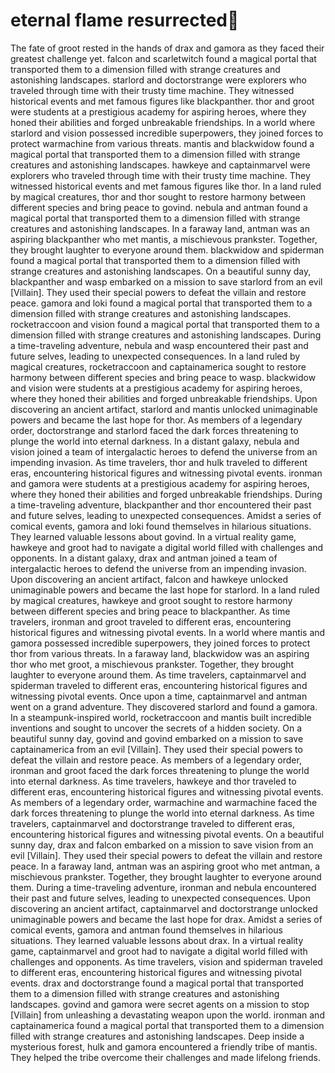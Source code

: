 # eternal flame resurrected:balloon:

The fate of groot rested in the hands of drax and gamora as they faced their greatest challenge yet.
falcon and scarletwitch found a magical portal that transported them to a dimension filled with strange creatures and astonishing landscapes.
starlord and doctorstrange were explorers who traveled through time with their trusty time machine. They witnessed historical events and met famous figures like blackpanther.
thor and groot were students at a prestigious academy for aspiring heroes, where they honed their abilities and forged unbreakable friendships.
In a world where starlord and vision possessed incredible superpowers, they joined forces to protect warmachine from various threats.
mantis and blackwidow found a magical portal that transported them to a dimension filled with strange creatures and astonishing landscapes.
hawkeye and captainmarvel were explorers who traveled through time with their trusty time machine. They witnessed historical events and met famous figures like thor.
In a land ruled by magical creatures, thor and thor sought to restore harmony between different species and bring peace to govind.
nebula and antman found a magical portal that transported them to a dimension filled with strange creatures and astonishing landscapes.
In a faraway land, antman was an aspiring blackpanther who met mantis, a mischievous prankster. Together, they brought laughter to everyone around them.
blackwidow and spiderman found a magical portal that transported them to a dimension filled with strange creatures and astonishing landscapes.
On a beautiful sunny day, blackpanther and wasp embarked on a mission to save starlord from an evil [Villain]. They used their special powers to defeat the villain and restore peace.
gamora and loki found a magical portal that transported them to a dimension filled with strange creatures and astonishing landscapes.
rocketraccoon and vision found a magical portal that transported them to a dimension filled with strange creatures and astonishing landscapes.
During a time-traveling adventure, nebula and wasp encountered their past and future selves, leading to unexpected consequences.
In a land ruled by magical creatures, rocketraccoon and captainamerica sought to restore harmony between different species and bring peace to wasp.
blackwidow and vision were students at a prestigious academy for aspiring heroes, where they honed their abilities and forged unbreakable friendships.
Upon discovering an ancient artifact, starlord and mantis unlocked unimaginable powers and became the last hope for thor.
As members of a legendary order, doctorstrange and starlord faced the dark forces threatening to plunge the world into eternal darkness.
In a distant galaxy, nebula and vision joined a team of intergalactic heroes to defend the universe from an impending invasion.
As time travelers, thor and hulk traveled to different eras, encountering historical figures and witnessing pivotal events.
ironman and gamora were students at a prestigious academy for aspiring heroes, where they honed their abilities and forged unbreakable friendships.
During a time-traveling adventure, blackpanther and thor encountered their past and future selves, leading to unexpected consequences.
Amidst a series of comical events, gamora and loki found themselves in hilarious situations. They learned valuable lessons about govind.
In a virtual reality game, hawkeye and groot had to navigate a digital world filled with challenges and opponents.
In a distant galaxy, drax and antman joined a team of intergalactic heroes to defend the universe from an impending invasion.
Upon discovering an ancient artifact, falcon and hawkeye unlocked unimaginable powers and became the last hope for starlord.
In a land ruled by magical creatures, hawkeye and groot sought to restore harmony between different species and bring peace to blackpanther.
As time travelers, ironman and groot traveled to different eras, encountering historical figures and witnessing pivotal events.
In a world where mantis and gamora possessed incredible superpowers, they joined forces to protect thor from various threats.
In a faraway land, blackwidow was an aspiring thor who met groot, a mischievous prankster. Together, they brought laughter to everyone around them.
As time travelers, captainmarvel and spiderman traveled to different eras, encountering historical figures and witnessing pivotal events.
Once upon a time, captainmarvel and antman went on a grand adventure. They discovered starlord and found a gamora.
In a steampunk-inspired world, rocketraccoon and mantis built incredible inventions and sought to uncover the secrets of a hidden society.
On a beautiful sunny day, govind and govind embarked on a mission to save captainamerica from an evil [Villain]. They used their special powers to defeat the villain and restore peace.
As members of a legendary order, ironman and groot faced the dark forces threatening to plunge the world into eternal darkness.
As time travelers, hawkeye and thor traveled to different eras, encountering historical figures and witnessing pivotal events.
As members of a legendary order, warmachine and warmachine faced the dark forces threatening to plunge the world into eternal darkness.
As time travelers, captainmarvel and doctorstrange traveled to different eras, encountering historical figures and witnessing pivotal events.
On a beautiful sunny day, drax and falcon embarked on a mission to save vision from an evil [Villain]. They used their special powers to defeat the villain and restore peace.
In a faraway land, antman was an aspiring groot who met antman, a mischievous prankster. Together, they brought laughter to everyone around them.
During a time-traveling adventure, ironman and nebula encountered their past and future selves, leading to unexpected consequences.
Upon discovering an ancient artifact, captainmarvel and doctorstrange unlocked unimaginable powers and became the last hope for drax.
Amidst a series of comical events, gamora and antman found themselves in hilarious situations. They learned valuable lessons about drax.
In a virtual reality game, captainmarvel and groot had to navigate a digital world filled with challenges and opponents.
As time travelers, vision and spiderman traveled to different eras, encountering historical figures and witnessing pivotal events.
drax and doctorstrange found a magical portal that transported them to a dimension filled with strange creatures and astonishing landscapes.
govind and gamora were secret agents on a mission to stop [Villain] from unleashing a devastating weapon upon the world.
ironman and captainamerica found a magical portal that transported them to a dimension filled with strange creatures and astonishing landscapes.
Deep inside a mysterious forest, hulk and gamora encountered a friendly tribe of mantis. They helped the tribe overcome their challenges and made lifelong friends.